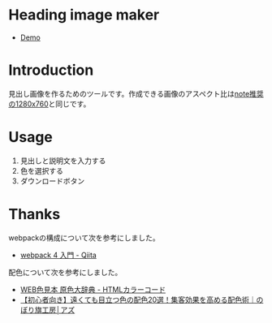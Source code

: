 # Heading image maker

- [Demo](https://fukuchiharuki.me/heading-image-maker/)

# Introduction

見出し画像を作るためのツールです。作成できる画像のアスペクト比は[note推奨の1280x760](https://www.help-note.com/hc/ja/articles/360000231642-%E7%99%BB%E9%8C%B2%E7%94%BB%E5%83%8F%E3%81%AE%E6%8E%A8%E5%A5%A8%E3%82%B5%E3%82%A4%E3%82%BA%E4%B8%80%E8%A6%A7#article_cover)と同じです。

# Usage

1. 見出しと説明文を入力する
2. 色を選択する
3. ダウンロードボタン

# Thanks

webpackの構成について次を参考にしました。

- [webpack 4 入門 - Qiita](https://qiita.com/soarflat/items/28bf799f7e0335b68186)

配色について次を参考にしました。

- [WEB色見本 原色大辞典 - HTMLカラーコード](https://www.colordic.org/)
- [【初心者向き】遠くても目立つ色の配色20選！集客効果を高める配色術｜のぼり旗工房│アズ](https://www.az-nobori.com/column/color)
